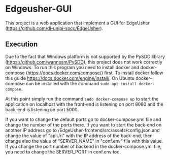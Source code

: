 # Edgeusher-GUI

This project is a web application that implement a GUI for EdgeUsher (https://github.com/di-unipi-socc/EdgeUsher).

## Execution

Due to the fact that Windows platform is not supported by the PySDD library (https://github.com/wannesm/PySDD), this project does not work correctly on Windows. 
To run this program you need to install docker and docker-compose (https://docs.docker.com/compose/) first.
To install docker follow this guide https://docs.docker.com/engine/install/.
On Ubuntu docker-compose can be installed with the command `sudo apt install docker-compose`.

At this point simply run the command `sudo docker-compose up` to start the application on localhost with the front-end is listening on port 8080 and the back-end is listening on port 5000.

If you want to change the default ports go to docker-compose.yml file and change the number of the ports there.
If you want to start the back-end on another IP address go to /EdgeUsher-frontend/src/assets/config.json and change the value of "apiUrl" with the IP address of the back-end, then change also the value of "SERVER_NAME" in "conf.env" file with this value.
If you change the port number of backend in the docker-compose.yml file, you need to change the SERVER_PORT in conf.env too.
